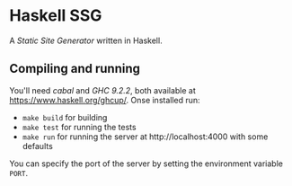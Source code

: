 # Haskell SSG

A *Static Site Generator*  written in Haskell.

## Compiling and running

You'll need *cabal* and *GHC 9.2.2*, both available at https://www.haskell.org/ghcup/.
Onse installed run:
* `make build` for building
* `make test` for running the tests
* `make run` for running the server at http://localhost:4000 with some defaults

You can specify the port of the server by setting the environment variable `PORT`.